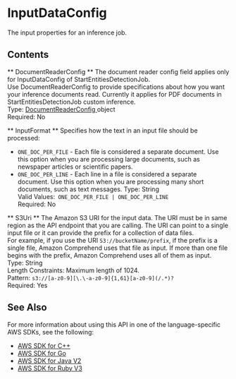 # InputDataConfig<a name="API_InputDataConfig"></a>

The input properties for an inference job\.

## Contents<a name="API_InputDataConfig_Contents"></a>

 ** DocumentReaderConfig **   <a name="comprehend-Type-InputDataConfig-DocumentReaderConfig"></a>
The document reader config field applies only for InputDataConfig of StartEntitiesDetectionJob\.   
Use DocumentReaderConfig to provide specifications about how you want your inference documents read\. Currently it applies for PDF documents in StartEntitiesDetectionJob custom inference\.  
Type: [ DocumentReaderConfig ](API_DocumentReaderConfig.md) object  
Required: No

 ** InputFormat **   <a name="comprehend-Type-InputDataConfig-InputFormat"></a>
Specifies how the text in an input file should be processed:  
+  `ONE_DOC_PER_FILE` \- Each file is considered a separate document\. Use this option when you are processing large documents, such as newspaper articles or scientific papers\.
+  `ONE_DOC_PER_LINE` \- Each line in a file is considered a separate document\. Use this option when you are processing many short documents, such as text messages\.
Type: String  
Valid Values:` ONE_DOC_PER_FILE | ONE_DOC_PER_LINE`   
Required: No

 ** S3Uri **   <a name="comprehend-Type-InputDataConfig-S3Uri"></a>
The Amazon S3 URI for the input data\. The URI must be in same region as the API endpoint that you are calling\. The URI can point to a single input file or it can provide the prefix for a collection of data files\.   
For example, if you use the URI `S3://bucketName/prefix`, if the prefix is a single file, Amazon Comprehend uses that file as input\. If more than one file begins with the prefix, Amazon Comprehend uses all of them as input\.  
Type: String  
Length Constraints: Maximum length of 1024\.  
Pattern: `s3://[a-z0-9][\.\-a-z0-9]{1,61}[a-z0-9](/.*)?`   
Required: Yes

## See Also<a name="API_InputDataConfig_SeeAlso"></a>

For more information about using this API in one of the language\-specific AWS SDKs, see the following:
+  [ AWS SDK for C\+\+](https://docs.aws.amazon.com/goto/SdkForCpp/comprehend-2017-11-27/InputDataConfig) 
+  [ AWS SDK for Go](https://docs.aws.amazon.com/goto/SdkForGoV1/comprehend-2017-11-27/InputDataConfig) 
+  [ AWS SDK for Java V2](https://docs.aws.amazon.com/goto/SdkForJavaV2/comprehend-2017-11-27/InputDataConfig) 
+  [ AWS SDK for Ruby V3](https://docs.aws.amazon.com/goto/SdkForRubyV3/comprehend-2017-11-27/InputDataConfig) 